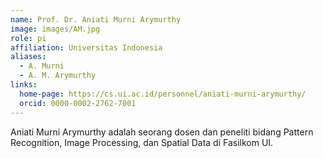 ```yaml
---
name: Prof. Dr. Aniati Murni Arymurthy
image: images/AM.jpg
role: pi
affiliation: Universitas Indonesia
aliases:
  - A. Murni
  - A. M. Arymurthy
links:
  home-page: https://cs.ui.ac.id/personnel/aniati-murni-arymurthy/
  orcid: 0000-0002-2762-7001
---
```


Aniati Murni Arymurthy adalah seorang dosen dan peneliti bidang Pattern Recognition, Image Processing, dan Spatial Data di Fasilkom UI.
